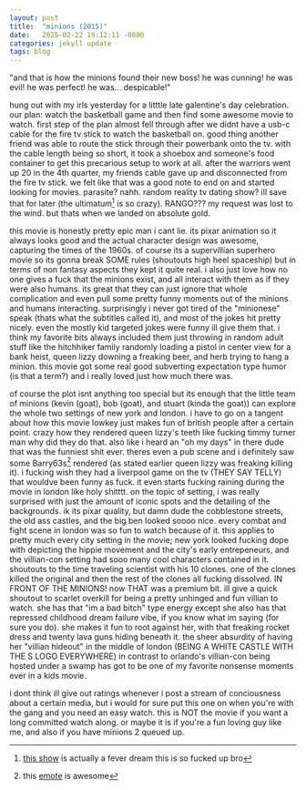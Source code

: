 ```yaml
---
layout: post
title:  "minions (2015)"
date:   2025-02-22 19:12:11 -0800
categories: jekyll update
tags: blog
---
```

"and that is how the minions found
their new boss! he was cunning! he
was evil! he was perfect! he was...
despicable!"

hung out with my irls yesterday for
a litttle late galentine's day
celebration. our plan: watch the
basketball game and then find some
awesome movie to watch. first step
of the plan almost fell through after
we didnt have a usb-c cable for the
fire tv stick to watch the basketball
on. good thing another friend was
able to route the stick through their
powerbank onto the tv. with the
cable length being so short, it took
a shoebox and someone's food
container to get this precarious
setup to work at all. after the
warriors went up 20 in the 4th
quarter, my friends cable gave up
and disconnected from the fire tv
stick. we felt like that was a good
note to end on and started looking
for movies. parasite? nahh. random
reality tv dating show? ill save that
for later (the ultimatum[^1] is so crazy).
RANGO??? my request was lost to
the wind. but thats when we landed
on absolute gold.

this movie is honestly pretty epic
man i cant lie. its pixar animation so
it always looks good and the actual
character design was awesome,
capturing the times of the 1960s. of
course its a supervillian superhero
movie so its gonna break SOME
rules (shoutouts high heel
spaceship) but in terms of non
fantasy aspects they kept it quite
real. i also just love how no one
gives a fuck that the minions exist,
and all interact with them as if they
were also humans. its great that
they can just ignore that whole
complication and even pull some
pretty funny moments out of the
minions and humans interacting.
surprisingly i never got tired of the
"minionese" speak (thats what the
subtitles called it), and most of the
jokes hit pretty nicely. even the
mostly kid targeted jokes were
funny ill give them that. i think my
favorite bits always included them
just throwing in random adult stuff
like the hitchhiker family randomly
loading a pistol in center view for a
bank heist, queen lizzy downing a
freaking beer, and herb trying to
hang a minion. this movie got some
real good subverting expectation
type humor (is that a term?) and i
really loved just how much there
was.

of course the plot isnt anything too
special but its enough that the little
team of minions (kevin (goat), bob
(goat), and stuart (kinda the goat))
can explore the whole two settings
of new york and london. i have to go
on a tangent about how this movie
lowkey just makes fun of british
people after a certain point. crazy
how they rendered queen lizzy's
teeth like fucking timmy turner man
why did they do that. also like i
heard an "oh my days" in there
dude that was the funniest shit
ever. theres even a pub scene and i
definitely saw some Barry63s[^2]
rendered (as stated earlier queen
lizzy was freaking killing it). i
fucking wish they had a liverpool
game on the tv (THEY SAY TELLY)
that wouldve been funny as fuck. it
even starts fucking raining during
the movie in london like holy shitttt.
on the topic of setting, i was really
surprised with just the amount of
iconic spots and the detailing of the
backgrounds. ik its pixar quality, but
damn dude the cobblestone streets,
the old ass castles, and the big ben
looked soooo nice. every combat and fight scene in london was so fun to watch because of it. this applies to
pretty much every city setting in the
movie; new york looked fucking
dope with depicting the hippie movement and the city's early
entrepeneurs, and the villian-con
setting had sooo many cool
characters contained in it.
shoutouts to the time traveling
scientist with his 10 clones. one of
the clones killed the original and
then the rest of the clones all
fucking dissolved. IN FRONT OF
THE MINIONS! now THAT was a
premium bit. ill give a quick
shoutout to scarlet overkill for being
a pretty unhinged and fun villian to
watch. she has that "im a bad bitch"
type energy except she also has
that repressed childhood dream
failure vibe, if you know what im
saying (for sure you do). she makes
it fun to root against her, with that
freaking rocket dress and twenty
lava guns hiding beneath it. the sheer
absurdity of having her "villian
hideout" in the middle of london
(BEING A WHITE CASTLE WITH THE
S LOGO EVERYWHERE) in contrast
to orlando's villian-con being
hosted under a swamp has got to
be one of my favorite nonsense
moments ever in a kids movie.

i dont think ill give out ratings
whenever i post a stream of
conciousness about a certain
media, but i would for sure put this
one on when you're with the gang
and you need an easy watch. this is
NOT the movie if you want a long
committed watch along. or maybe it
is if you're a fun loving guy like me,
and also if you have minions 2
queued up.

[^1]: [this show](https://www.netflix.com/title/81292203) is actually a fever dream this is so fucked up bro

[^2]: this [emote](https://7tv.app/emotes/62477a2efb18d86dec72ad34) is awesome

